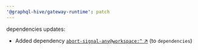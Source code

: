 ```yaml
---
'@graphql-hive/gateway-runtime': patch
---
```


dependencies updates: 

- Added dependency [`abort-signal-any@workspace:^` ↗︎](https://www.npmjs.com/package/abort-signal-any/v/workspace:^) (to `dependencies`)
